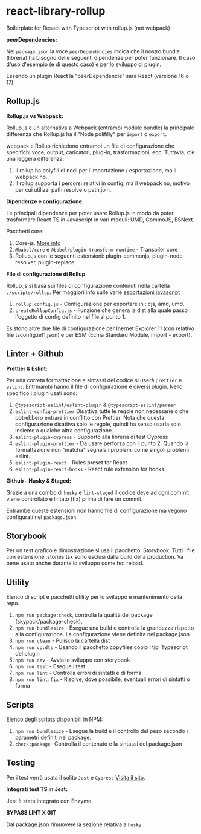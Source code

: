 # react-library-rollup

Boilerplate for Resact with Typescript with rollup.js (not webpack)

**peerDependencies:**

Nel `package.json` la voce `peerDependencies` indica che il nostro bundle (libreria) ha bisogno delle seguenti dipendenze per poter funzionare. Il caso d'uso d'esempio (e di questo caso) e per lo sviluppo di plugin.

Essendo un plugin React la "peerDependencie" sarà React (versione 16 o 17)

## Rollup.js

**Rollup.js vs Webpack:**

Rollup.js è un alternativa a Webpack (entrambi module bundle) la principale differenza che Rollup.js ha il "Node polifilly" per `import` o `export`.

webpack e Rollup richiedono entrambi un file di configurazione che specifichi voce, output, caricatori, plug-in, trasformazioni, ecc. Tuttavia, c'è una leggera differenza:

1. Il rollup ha polyfill di nodi per l'importazione / esportazione, ma il webpack no.
2. Il rollup supporta i percorsi relativi in config, ma il webpack no, motivo per cui utilizzi path.resolve o path.join.

**Dipendenze e configurazione:**

Le principali dipendenze per poter usare Rollup.js in modo da poter trasformare React TS in Javascript in vari moduli: UMD, CommoJS, ESNext.

Pacchetti core:

1. Core-js. [More info](https://www.npmjs.com/package/core-js)
2. `@babel/core` e `@babel/plugin-transform-runtime` - Transpiler core
3. Rollup.js con le seguenti estensioni: plugin-commonjs, plugin-node-resolver, plugin-replace

**File di configurazione di Rollup**

Rollup.js si basa sui files di configurazione contenuti nella cartella `./scripts/rollup`.
Per maggiori info sulle varie [esportazioni javascript](https://dev.to/iggredible/what-the-heck-are-cjs-amd-umd-and-esm-ikm)

1. `rollup.config.js` - Configurazione per esportare in : cjs, amd, umd.
2. `createRollupConfig.js` - Funzione che genera la dist alla quale passo l'oggetto di config definito nel file al punto 1.

Esistono altre due file di configurazione per Inernet Explorer 11 (con relativo file tsconfig.ie11.json) e per ESM (Ecma Standard Module, import - export).

## Linter + Github

**Prettier & Eslint:**

Per una correta formattazione e sintassi del codice si userà `prettier` e `eslint`. Entrmambi hanno il file di configurazione e diversi plugin. Nello specifico i plugin usati sono:

1. `@typescript-eslint/eslint-plugin` & `@typescript-eslint/parser`
2. `eslint-config-prettier`
   Disattiva tutte le regole non necessarie o che potrebbero entrare in conflitto con Prettier. Nota che questa configurazione disattiva solo le regole, quindi ha senso usarla solo insieme a qualche altra configurazione.
3. `eslint-plugin-cypress` - Supporto alla libreria di test Cypress
4. `eslint-plugin-prettier` - Da usare perforza con il punto 2. Quando la formattazione non "matcha" segnala i problemi come singoli problemi eslint.
5. `eslint-plugin-react` - Rules preset for React
6. `eslint-plugin-react-hooks` - React rule extension for hooks

**Github - Husky & Staged:**

Grazie a una combo di `husky` e `lint-staged` il codice deve ad ogni commit viene controllato e lintato (fix) prima di fare un commit.

Entrambe queste estensioni non hanno file di configurazione ma vegono configurati nel `package.json`

## Storybook

Per un test grafico e dimostrazione si usa il pacchetto. Storybook. Tutti i file con estensione .stories.tsx sono esclusi dalla build della production.
Va bene usato anche durante lo sviluppo come hot reload.

## Utility

Elenco di script e pacchetti utility per lo sviluppo e mantenimento della repo.

1. `npm run package:check`, controlla la qualità del package (skypack/package-check).
2. `npm run bundlesize` - Esegue una build e controlla la grandezza rispetto alla configurazione. La configurazione viene definita nel package.json
3. `npm run clean` - Pulisco la cartella dist
4. `npm run cp:dts` - Usando il pacchetto copyfiles copio i tipi Typescript del plugin
5. `npm run dev` - Avvia lo sviluppo con storybook
6. `npm run test` - Esegue i test
7. `npm run lint` - Controlla errori di sintatti e di forma
8. `npm run lint:fix` - Risolve, dove possibile, eventuali errori di sintatti o forma

## Scripts

Elenco degli scripts disponibili in NPM:

1. `npm run bundlesize` - Esegue la build e il controllo del peso secondo i parametri definiti nel package.
2. `check:package`- Controlla il contenuto e la sintassi del package.json

## Testing

Per i test verrà usata il solito `Jest` e `Cypress` [Visita il sito](https://www.cypress.io/).

**Integrati test TS in Jest:**

Jest è stato integrato con Enzyme.

**BYPASS LINT X GIT**

Dal package.json rimuovere la sezione relativa a `husky`
